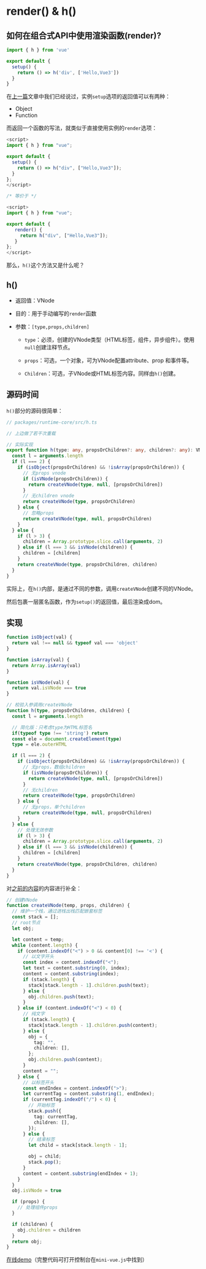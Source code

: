 # render() & h()

## 如何在组合式API中使用渲染函数(render)?

```typescript
import { h } from 'vue'

export default {
  setup() {
    return () => h('div', ['Hello,Vue3'])
  }
}
```

在[上一篇](https://juejin.im/post/6894182826913202189/)文章中我们已经说过，实例`setup`选项的返回值可以有两种：

- Object
- Function

而返回一个函数的写法，就类似于直接使用实例的`render`选项：

```typescript
<script>
import { h } from "vue";

export default {
  setup() {
    return () => h("div", ["Hello,Vue3"]);
  }
};
</script>

/* 等价于 */

<script>
import { h } from "vue";

export default {
   render() {
     return h("div", ["Hello,Vue3"]);
   }
};
</script>
```

那么，`h()`这个方法又是什么呢？



## h()

- 返回值：VNode

- 目的：用于手动编写的`render`函数

- 参数：`[type,props,children]`

  - `type`：必须，创建的VNode类型（HTML标签，组件，异步组件）。使用`null`创建注释节点。

  - `props`：可选，一个对象，可为VNode配置attribute、prop 和事件等。
  - `Children`：可选，子VNode或HTML标签内容。同样由`h()`创建。



## 源码时间

`h()`部分的源码很简单：

```typescript
// packages/runtime-core/src/h.ts 

// 上边做了若干次重载

// 实际实现
export function h(type: any, propsOrChildren?: any, children?: any): VNode {
  const l = arguments.length
  if (l === 2) {
    if (isObject(propsOrChildren) && !isArray(propsOrChildren)) {
      // 无props vnode
      if (isVNode(propsOrChildren)) {
        return createVNode(type, null, [propsOrChildren])
      }
      // 无children vnode
      return createVNode(type, propsOrChildren)
    } else {
      // 忽略props
      return createVNode(type, null, propsOrChildren)
    }
  } else {
    if (l > 3) {
      children = Array.prototype.slice.call(arguments, 2)
    } else if (l === 3 && isVNode(children)) {
      children = [children]
    }
    return createVNode(type, propsOrChildren, children)
  }
}
```

实际上，在`h()`内部，是通过不同的参数，调用`createVNode`创建不同的VNode。

然后包裹一层匿名函数，作为`setup()`的返回值，最后渲染成dom。



## 实现

```typescript
function isObject(val) {
  return val !== null && typeof val === 'object'
}

function isArray(val) {
  return Array.isArray(val)
}

function isVNode(val) {
  return val.isVNode === true
}

// 校验入参调用createVNode
function h(type, propsOrChildren, children) {
  const l = arguments.length

  // 简化版：只考虑type为HTML标签名
  if(typeof type !== 'string') return
  const ele = document.createElement(type)
  type = ele.outerHTML

  if (l === 2) {
    if (isObject(propsOrChildren) && !isArray(propsOrChildren)) {
      // 无props，数组children
      if (isVNode(propsOrChildren)) {
        return createVNode(type, null, [propsOrChildren])
      }
      // 无children
      return createVNode(type, propsOrChildren)
    } else {
      // 无props，单个children
      return createVNode(type, null, propsOrChildren)
    }
  } else {
    // 处理无效参数
    if (l > 3) {
      children = Array.prototype.slice.call(arguments, 2)
    } else if (l === 3 && isVNode(children)) {
      children = [children]
    }
    return createVNode(type, propsOrChildren, children)
  }
}
```

对[之前的内容](https://juejin.im/post/6891589578008821767)的内容进行补全：

```typescript
// 创建VNode
function createVNode(temp, props, children) {
  // 维护一个栈，通过进栈出栈匹配嵌套标签
  const stack = [];
  // root节点
  let obj;

  let content = temp;
  while (content.length) {
    if (content.indexOf("<") > 0 && content[0] !== '<') {
      // 以文字开头
      const index = content.indexOf("<");
      let text = content.substring(0, index);
      content = content.substring(index);
      if (stack.length) {
        stack[stack.length - 1].children.push(text);
      } else {
        obj.children.push(text);
      }
    } else if (content.indexOf("<") < 0) {
      // 纯文字
      if (stack.length) {
        stack[stack.length - 1].children.push(content);
      } else {
        obj = {
          tag: "",
          children: [],
        };
        obj.children.push(content);
      }
      content = "";
    } else {
      // 以标签开头
      const endIndex = content.indexOf(">");
      let currentTag = content.substring(1, endIndex);
      if (currentTag.indexOf("/") < 0) {
        // 开始标签
        stack.push({
          tag: currentTag,
          children: [],
        });
      } else {
        // 结束标签
        let child = stack[stack.length - 1];

        obj = child;
        stack.pop();
      }
      content = content.substring(endIndex + 1);
    }
  }
  obj.isVNode = true

  if (props) {
    // 处理组件props
  }

  if (children) {
    obj.children = children
  }
  return obj;
}
```

[在线demo](http://elecat.cool/demo3/index.html)（完整代码可打开控制台在`mini-vue.js`中找到）

